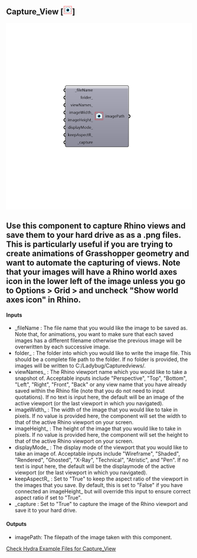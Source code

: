 ## Capture_View [![IMAGE](images/icons/Capture_View.png)]

![IMAGE](images/components/Capture_View.png)

Use this component to capture Rhino views and save them to your hard drive as as a .png files.
 This is particularly useful if you are trying to create animations of Grasshopper geometry and want to automate the capturing of views.
 Note that your images will have a Rhino world axes icon in the lower left of the image unless you go to Options > Grid > and uncheck "Show world axes icon" in Rhino.
 -
 

#### Inputs
* _fileName <Required>: The file name that you would like the image to be saved as.  Note that, for animations, you want to make sure that each saved images has a different filename otherwise the previous image will be overwritten by each successive image.
* folder_ <Optional>: The folder into which you would like to write the image file.  This should be a complete file path to the folder.  If no folder is provided, the images will be written to C:/Ladybug/Capturedviews/.
* viewNames_ <Optional>: The Rhino viewport name which you would like to take a snapshot of.  Acceptable inputs include "Perspective", "Top", "Bottom", "Left", "Right", "Front", "Back" or any view name that you have already saved within the Rhino file (note that you do not need to input quotations).  If no text is input here, the default will be an image of the active viewport (or the last viewport in which you navigated).
* imageWidth_ <Optional>: The width of the image that you would like to take in pixels.  If no value is provided here, the component will set the width to that of the active Rhino viewport on your screen.
* imageHeight_ <Optional>: The height of the image that you would like to take in pixels.  If no value is provided here, the component will set the height to that of the active Rhino viewport on your screen.
* displayMode_ <Optional>: The display mode of the viewport that you would like to take an image of. Acceptable inputs include "Wireframe", "Shaded", "Rendered", "Ghosted", "X-Ray", "Technical", "Atristic", and "Pen".  If no text is input here, the default will be the displaymode of the active viewport (or the last viewport in which you navigated).
* keepAspectR_ <Optional>: Set to "True" to keep the aspect ratio of the viewport in the images that you save.  By default, this is set to "False" if you have connected an imageHeight_ but will override this input to ensure correct aspect ratio if set to "True".
* _capture <Required>: Set to "True" to capture the image of the Rhino viewport and save it to your hard drive.

#### Outputs
* imagePath: The filepath of the image taken with this component.


[Check Hydra Example Files for Capture_View](https://hydrashare.github.io/hydra/index.html?keywords=Capture_View)